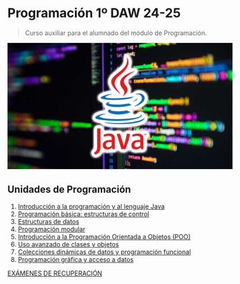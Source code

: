 # Programación 1º DAW 24-25

> Curso auxiliar para el alumnado del módulo de Programación.

![img/app.png](img/curso-JAVA.jpg)

## Unidades de Programación
1.  [Introducción a la programación y al lenguaje Java](https://github.com/pbendom3/prog-1cfgs-daw/blob/main/ups/UP1/up1.md)
2.  [Programación básica: estructuras de control](https://github.com/pbendom3/prog-1cfgs-daw/blob/main/ups/UP2/up2.md)
3.  [Estructuras de datos]()
4.  [Programación modular]()
5.  [Introducción a la Programación Orientada a Objetos (POO)]()
6.  [Uso avanzado de clases y objetos]()
7.  [Colecciones dinámicas de datos y programación funcional]()
8.  [Programación gráfica y acceso a datos]()

[EXÁMENES DE RECUPERACIÓN](https://pbendom3.github.io/prog-1cfgs-daw/prueba/index.html)
